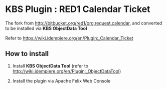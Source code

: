 # KBS Plugin : RED1 Calendar Ticket

The fork from http://bitbucket.org/red1/org.request.calendar, and converted to be installed via **KBS ObjectData Tool** 

Refer to https://wiki.idempiere.org/en/Plugin:_Calendar_Ticket

## How to install

1. Install **KBS ObjectData Tool** (refer to http://wiki.idempiere.org/en/Plugin:_ObjectDataTool)

2. Install the plugin via Apache Felix Web Console

